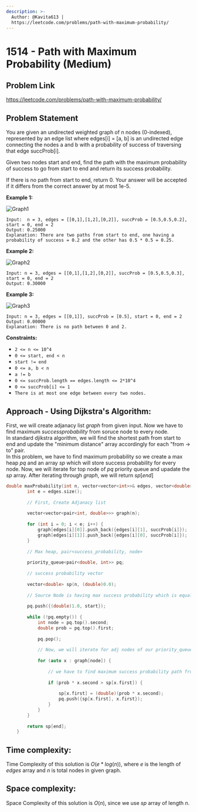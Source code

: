 ```yaml
---
description: >-
  Author: @Kavita613 |
  https://leetcode.com/problems/path-with-maximum-probability/
---
```


# 1514 - Path with Maximum Probability (Medium)

## Problem Link

https://leetcode.com/problems/path-with-maximum-probability/

## Problem Statement

You are given an undirected weighted graph of n nodes (0-indexed), represented by an edge list where edges[i] = [a, b] is an undirected edge connecting the nodes a and b with a probability of success of traversing that edge succProb[i].

Given two nodes start and end, find the path with the maximum probability of success to go from start to end and return its success probability.

If there is no path from start to end, return 0. Your answer will be accepted if it differs from the correct answer by at most 1e-5.



**Example 1:**   
 
<img src = "https://assets.leetcode.com/uploads/2019/09/20/1558_ex1.png" alt = "Graph1" />    

```
Input:  n = 3, edges = [[0,1],[1,2],[0,2]], succProb = [0.5,0.5,0.2], start = 0, end = 2
Output: 0.25000
Explanation: There are two paths from start to end, one having a probability of success = 0.2 and the other has 0.5 * 0.5 = 0.25.
```

**Example 2:**   

<img src = "https://assets.leetcode.com/uploads/2019/09/20/1558_ex2.png" alt = "Graph2" />

```
Input: n = 3, edges = [[0,1],[1,2],[0,2]], succProb = [0.5,0.5,0.3], start = 0, end = 2
Output: 0.30000
```

**Example 3:**    

<img src = "https://assets.leetcode.com/uploads/2019/09/20/1558_ex3.png" alt = "Graph3" />

```
Input: n = 3, edges = [[0,1]], succProb = [0.5], start = 0, end = 2  
Output: 0.00000  
Explanation: There is no path between 0 and 2.  
```

**Constraints:**

* `2 <= n <= 10^4`
* `0 <= start, end < n`
* `start != end`  
* `0 <= a, b < n`
* `a != b`  
* `0 <= succProb.length == edges.length <= 2*10^4`
* `0 <= succProb[i] <= 1`
* `There is at most one edge between every two nodes.`

## Approach - Using Dijkstra's Algorithm:   
First, we will create adjanacy list $graph$ from given input. Now we have to find maximum $success probability$ from soruce node to every node.  
In standard djikstra algorithm, we will find the shortest path from start to end and update the "minimum distance" array accordingly for each "from -> to" pair.  
In this problem, we have to find maximum probability so we create a max heap $pq$ and an array $sp$ which will store success probability for every node. Now, we will iterate for top node of $pq$ priority queue and upadate the $sp$ array. After iterating through $graph$, we will return $sp[end]$ 

<Tabs>

<TabItem value="cpp" label="C++">
<SolutionAuthor name="@Kavita613"/>

```cpp
double maxProbability(int n, vector<vector<int>>& edges, vector<double>& succProb, int start, int end) {    
        int e = edges.size();  
  
        // First, Create Adjanacy list   
  
        vector<vector<pair<int, double>>> graph(n);    
        
        for (int i = 0; i < e; i++) {
            graph[edges[i][0]].push_back({edges[i][1], succProb[i]});
            graph[edges[i][1]].push_back({edges[i][0], succProb[i]});
        }
        
        // Max heap, pair<success_probability, node>     
  
        priority_queue<pair<double, int>> pq;       
           
        // success probability vector     
  
        vector<double> sp(n, (double)0.0);       
        
        // Source Node is having max success probability which is equal to 1   
  
        pq.push({(double)1.0, start});      
        
        while (!pq.empty()) {
            int node = pq.top().second;
            double prob = pq.top().first;
            
            pq.pop();
            
            // Now, we will iterate for adj nodes of our priority_queue's top node
            
            for (auto x : graph[node]) {    
                
                // we have to find maximum success probability path from source to target  
                
                if (prob * x.second > sp[x.first]) {   
                    
                    sp[x.first] = (double)(prob * x.second);
                    pq.push({sp[x.first], x.first});
                }
            }
        }
        
        return sp[end];
    }
```

</TabItem>

</Tabs>

## Time complexity:    

Time Complexity of this solution is $O(e * log(n))$, where $e$ is the length of $edges$ array and $n$ is total nodes in given graph.  
  
## Space complexity:  
  
Space Complexity of this solution is $O(n)$, since we use $sp$ array of length $n$.
